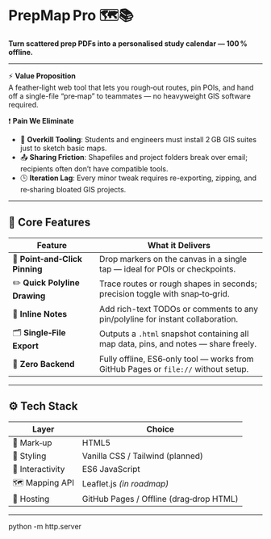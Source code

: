 # PrepMap Pro 🗺️📚  
**Turn scattered prep PDFs into a personalised study calendar — 100 % offline.**

---

⚡ **Value Proposition**  
A feather‑light web tool that lets you rough‑out routes, pin POIs, and hand off a single-file “pre‑map” to teammates — no heavyweight GIS software required.

❗ **Pain We Eliminate**
- 💾 **Overkill Tooling**: Students and engineers must install 2 GB GIS suites just to sketch basic maps.
- 📤 **Sharing Friction**: Shapefiles and project folders break over email; recipients often don’t have compatible tools.
- 🕒 **Iteration Lag**: Every minor tweak requires re-exporting, zipping, and re‑sharing bloated GIS projects.

---

## 🚀 Core Features

| **Feature**              | **What it Delivers**                                                              |
|---------------------------|-----------------------------------------------------------------------------------|
| 📍 **Point‑and‑Click Pinning**    | Drop markers on the canvas in a single tap — ideal for POIs or checkpoints.         |
| ✏️ **Quick Polyline Drawing**    | Trace routes or rough shapes in seconds; precision toggle with snap‑to‑grid.        |
| 📝 **Inline Notes**             | Add rich-text TODOs or comments to any pin/polyline for instant collaboration.      |
| 🗂 **Single‑File Export**        | Outputs a `.html` snapshot containing all map data, pins, and notes — share freely. |
| 📴 **Zero Backend**              | Fully offline, ES6‑only tool — works from GitHub Pages or `file://` without setup.  |

---

## ⚙️ Tech Stack

| **Layer**        | **Choice**                             |
|------------------|-----------------------------------------|
| 🧱 Mark‑up       | HTML5                                    |
| 🎨 Styling       | Vanilla CSS / Tailwind (planned)         |
| 🧠 Interactivity | ES6 JavaScript                           |
| 🗺 Mapping API   | Leaflet.js *(in roadmap)*                |
| 🚀 Hosting       | GitHub Pages / Offline (drag‑drop HTML)  |

---

python -m http.server
